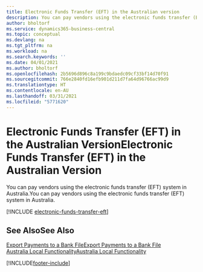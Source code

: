 ```yaml
---
title: Electronic Funds Transfer (EFT) in the Australian version
description: You can pay vendors using the electronic funds transfer (EFT) system in Australia.
author: bholtorf
ms.service: dynamics365-business-central
ms.topic: conceptual
ms.devlang: na
ms.tgt_pltfrm: na
ms.workload: na
ms.search.keywords: ''
ms.date: 04/01/2021
ms.author: bholtorf
ms.openlocfilehash: 2b5696d896c8a199c9bdaedc09cf33bf14d70f91
ms.sourcegitcommit: 766e2840fd16efb901d211d7fa64d96766ac99d9
ms.translationtype: HT
ms.contentlocale: en-AU
ms.lasthandoff: 03/31/2021
ms.locfileid: "5771620"
---
```

# <a name="electronic-funds-transfer-eft-in-the-australian-version"></a><span data-ttu-id="b9533-103">Electronic Funds Transfer (EFT) in the Australian Version</span><span class="sxs-lookup"><span data-stu-id="b9533-103">Electronic Funds Transfer (EFT) in the Australian Version</span></span>

<span data-ttu-id="b9533-104">You can pay vendors using the electronic funds transfer (EFT) system in Australia.</span><span class="sxs-lookup"><span data-stu-id="b9533-104">You can pay vendors using the electronic funds transfer (EFT) system in Australia.</span></span>  

[!INCLUDE [electronic-funds-transfer-eft](../includes/AUNZ/electronic-funds-transfer-eft.md)]

## <a name="see-also"></a><span data-ttu-id="b9533-105">See Also</span><span class="sxs-lookup"><span data-stu-id="b9533-105">See Also</span></span>

[<span data-ttu-id="b9533-106">Export Payments to a Bank File</span><span class="sxs-lookup"><span data-stu-id="b9533-106">Export Payments to a Bank File</span></span>](../../finance-make-payments-with-bank-data-conversion-service-or-sepa-credit-transfer.md#exporting-payments-to-a-bank-file)  
[<span data-ttu-id="b9533-107">Australia Local Functionality</span><span class="sxs-lookup"><span data-stu-id="b9533-107">Australia Local Functionality</span></span>](australia-local-functionality.md)


[!INCLUDE[footer-include](../../includes/footer-banner.md)]